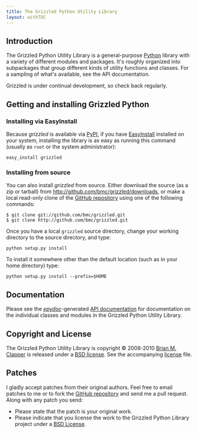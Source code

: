 ```yaml
---
title: The Grizzled Python Utility Library
layout: withTOC
---
```


## Introduction

The Grizzled Python Utility Library is a general-purpose [Python][] library
with a variety of different modules and packages. It's roughly organized
into subpackages that group different kinds of utility functions and
classes. For a sampling of what's available, see the API documentation.

Grizzled is under continual development, so check back regularly.

## Getting and installing Grizzled Python

### Installing via EasyInstall

Because *grizzled* is available via [PyPI][], if you have [EasyInstall][]
installed on your system, installing the library is as easy as running this
command (usually as `root` or the system administrator):

    easy_install grizzled

### Installing from source

You can also install *grizzled* from source. Either download the source (as
a zip or tarball) from <http://github.com/bmc/grizzled/downloads>, or make
a local read-only clone of the [GitHub repository][] using one of the
following commands:

    $ git clone git://github.com/bmc/grizzled.git
    $ git clone http://github.com/bmc/grizzled.git

Once you have a local `grizzled` source directory, change your working
directory to the source directory, and type:

    python setup.py install

To install it somewhere other than the default location (such as in your
home directory) type:

    python setup.py install --prefix=$HOME

## Documentation

Please see the [*epydoc*][]-generated [API documentation][] for
documentation on the individual classes and modules in the Grizzled Python
Utility Library.

## Copyright and License

The Grizzled Python Utility Library is copyright &copy; 2008-2010
[Brian M. Clapper][] is released under a [BSD license][license]. See the
accompanying [license][] file.

## Patches

I gladly accept patches from their original authors. Feel free to email
patches to me or to fork the [GitHub repository][] and send me a pull
request. Along with any patch you send:

* Please state that the patch is your original work.
* Please indicate that you license the work to the Grizzled Python Library
  project under a [BSD License][license].

[GitHub repository]: http://github.com/bmc/grizzled
[license]: license.html
[*epydoc*]: http://epydoc.sourceforge.net/
[Python]: http://www.python.org/
[API Documentation]: apidocs/
[Brian M. Clapper]: mailto:bmc@clapper.org
[EasyInstall]: http://peak.telecommunity.com/DevCenter/EasyInstall
[PyPI]: http://pypi.python.org/pypi
[GitHub repository]: http://github.com/bmc/grizzled
